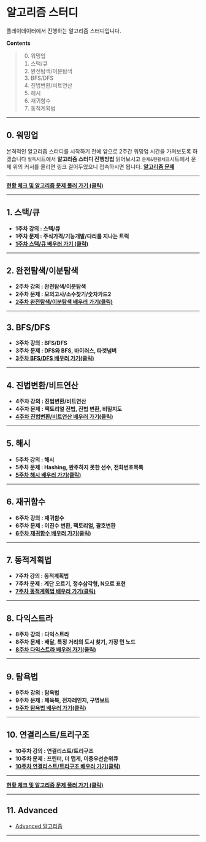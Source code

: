 # 알고리즘 스터디

 플레이데이터에서 진행하는 알고리즘 스터디입니다.

**Contents**

> 0. 워밍업
> 1. 스택/큐
> 2. 완전탐색/이분탐색
> 3. BFS/DFS
> 4. 진법변환/비트연산
> 5. 해시
> 6. 재귀함수
> 7. 동적계획법

---

## 0. 워밍업

본격적인 알고리즘 스터디를 시작하기 전에 앞으로 2주간 워밍업 시간을 가져보도록 하겠습니다
`필독`시트에서 **알고리즘 스터디 진행방법** 읽어보시고
`문제&현황체크`시트에서 문제 위의 커서를 올리면 링크 걸어두었으니 접속하시면 됩니다.
**[알고리즘 문제](https://docs.google.com/spreadsheets/d/1i0c_-bmXM6vU7qzL510kbazsZZ81sDLHljVZmUhlxTc/edit?usp=sharing)**

---

**[현황 체크 및 알고리즘 문제 풀러 가기 (클릭)](https://docs.google.com/spreadsheets/d/1j_E-bIeJOOGjtHBTtej0XUBYHYbJ7ceGGmY9FWoOFDs/edit?usp=sharing)**

---

## 1. 스택/큐

* **1주차 강의 : 스택/큐**
* **1주차 문제 : 주식가격/기능개발/다리를 지나는 트럭**
* **[1주차 스택/큐 배우러 가기 (클릭)](https://playdatacademy.notion.site/1-4620e9ce1a344ba4b0f49ed87488bdb0)**

---

## 2. 완전탐색/이분탐색

* **2주차 강의 : 완전탐색/이분탐색**
* **2주차 문제 : 모의고사/소수찾기/숫자카드2**
* **[2주차 완전탐색/이분탐색 배우러 가기(클릭)](https://www.notion.so/playdatacademy/2-1ff26adbd2b64f8da5525fcf797cefa0)**

---

## 3. BFS/DFS

* **3주차 강의 : BFS/DFS**
* **3주차 문제 : DFS와 BFS, 바이러스, 타겟넘버**
* **[3주차 BFS/DFS 배우러 가기(클릭)](https://playdatacademy.notion.site/3-ce9db65d00e94d68be57342694701d45)**

---

## 4. 진법변환/비트연산

* **4주차 강의 : 진법변환/비트연산**
* **4주차 문제 : 팩토리얼 진법, 진법 변환, 비밀지도**
* **[4주차 진법변환/비트연산 배우러 가기(클릭)](https://playdatacademy.notion.site/4-863ef2f3d7f840628c9f2057d4c621a6)**

---

## 5. 해시

* **5주차 강의 : 해시**
* **5주차 문제 : Hashing, 완주하지 못한 선수, 전화번호목록**
* **[5주차 해시 배우러 가기(클릭)](https://www.notion.so/playdatacademy/5-d9afd083c9794283a708876c6305379d)**

---

## 6. 재귀함수

* **6주차 강의 : 재귀함수**
* **6주차 문제 : 이진수 변환, 팩토리얼, 괄호변환**
* **[6주차 재귀함수 배우러 가기(클릭)](https://playdatacademy.notion.site/6-ddc01d1fb9964e31990eca5cd72c79f0)**

---

## 7. 동적계획법

* **7주차 강의 : 동적계획법**
* **7주차 문제 : 계단 오르기, 정수삼각형, N으로 표현**
* **[7주차 동적계획법 배우러 가기(클릭)](https://playdatacademy.notion.site/7-95e58b4ffc10401682510e8e3f2a8de2)**

---

## 8. 다익스트라

* **8주차 강의 : 다익스트라**
* **8주차 문제 : 배달, 특정 거리의 도시 찾기, 가장 먼 노드**
* **[8주차 다익스트라 배우러 가기(클릭)](https://playdatacademy.notion.site/8-095141ad75e4418184dd0742fb86d837)**

---

## 9. 탐욕법

* **9주차 강의 : 탐욕법**
* **9주차 문제 : 체육복, 전자레인지, 구명보트**
* **[9주차 탐욕법 배우러 가기(클릭)](https://playdatacademy.notion.site/9-8491ca10dbad4010b5e8e1c19ab5964d)**

---

## 10. 연결리스트/트리구조

* **10주차 강의 : 연결리스트/트리구조**
* **10주차 문제 : 프린터, 더 맵게, 이중우선순위큐**
* **[10주차 연결리스트/트리구조 배우러 가기(클릭)](https://playdatacademy.notion.site/10-9b53981b09aa4ae0bc52bfb1198ea78c)**

---

**[현황 체크 및 알고리즘 문제 풀러 가기 (클릭)](https://docs.google.com/spreadsheets/d/1j_E-bIeJOOGjtHBTtej0XUBYHYbJ7ceGGmY9FWoOFDs/edit?usp=sharing)**

---

## 11. Advanced

* [Advanced 알고리즘](https://docs.google.com/spreadsheets/d/1NjGJL3xTTGs2RJJOVB4IPLKAhLyP55evjFwJOWgF-p8/edit#gid=805159952)

---





